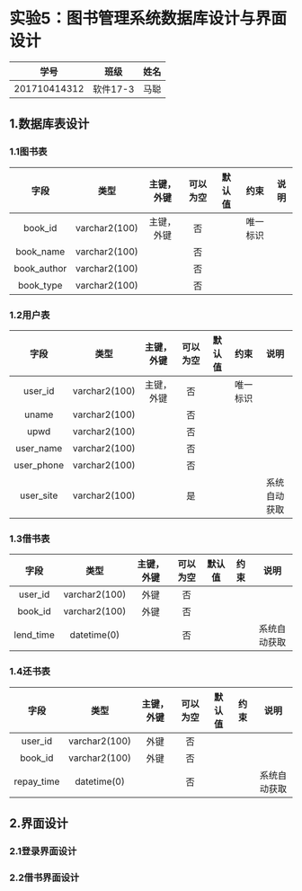<h1>实验5：图书管理系统数据库设计与界面设计 </h1>

|  学号  |  班级  |  姓名  |
|:---:|:---:|:---:|
|201710414312|软件17-3|马聪

<h2>1.数据库表设计</h3>

<h3>1.1图书表</h3>

|  字段  |  类型  |  主键，外键  |  可以为空  |  默认值  |  约束  |  说明  |
|:---:|:---:|:---:|:---:|:---:|:---:|:---:|
|book_id|varchar2(100)|主键，外键|否||唯一标识||
|book_name|varchar2(100)||否||||
|book_author|varchar2(100)||否||||
|book_type|varchar2(100)||否||||

<h3>1.2用户表</h3>

|  字段  |  类型  |  主键，外键  |  可以为空  |  默认值  |  约束  |  说明  |
|:---:|:---:|:---:|:---:|:---:|:---:|:---:|
|user_id|varchar2(100)|主键，外键|否||唯一标识||
|uname|varchar2(100)||否||||
|upwd|varchar2(100)||否||||
|user_name|varchar2(100)||否||||
|user_phone|varchar2(100)||否||||
|user_site|varchar2(100)||是|||系统自动获取|

<h3>1.3借书表</h3>

|  字段  |  类型  |  主键，外键  |  可以为空  |  默认值  |  约束  |  说明  |
|:---:|:---:|:---:|:---:|:---:|:---:|:---:|
|user_id|varchar2(100)|外键|否||||
|book_id|varchar2(100)|外键|否||||
|lend_time|datetime(0)||否|||系统自动获取|

<h3>1.4还书表</h3>

|  字段  |  类型  |  主键，外键  |  可以为空  |  默认值  |  约束  |  说明  |
|:---:|:---:|:---:|:---:|:---:|:---:|:---:|
|user_id|varchar2(100)|外键|否||||
|book_id|varchar2(100)|外键|否||||
|repay_time|datetime(0)||否|||系统自动获取|

<h2>2.界面设计</h2>

<h3>2.1登录界面设计</h3>

<h3>2.2借书界面设计</h3>